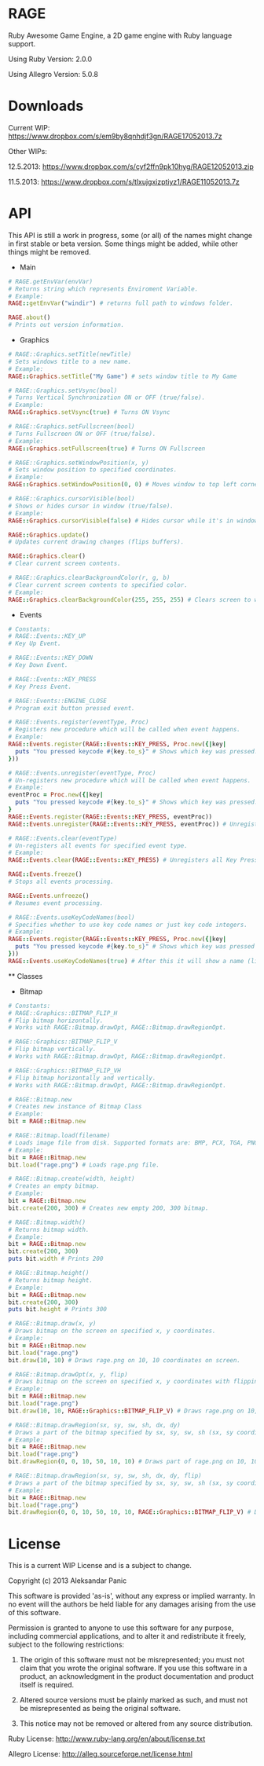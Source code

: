 RAGE
====

Ruby Awesome Game Engine, a 2D game engine with Ruby language support.

Using Ruby Version: 2.0.0

Using Allegro Version: 5.0.8

Downloads
====

Current WIP: https://www.dropbox.com/s/em9by8qnhdjf3gn/RAGE17052013.7z

Other WIPs:

12.5.2013:
https://www.dropbox.com/s/cyf2ffn9pk10hyg/RAGE12052013.zip

11.5.2013:
https://www.dropbox.com/s/tlxujgxizptiyz1/RAGE11052013.7z

API
====

This API is still a work in progress, some (or all) of the names might change in first stable or beta version. 
Some things might be added, while other things might be removed.

* Main

```ruby
# RAGE.getEnvVar(envVar)
# Returns string which represents Enviroment Variable.
# Example:
RAGE::getEnvVar("windir") # returns full path to windows folder.

RAGE.about()
# Prints out version information.
```

* Graphics

```ruby
# RAGE::Graphics.setTitle(newTitle)
# Sets windows title to a new name.
# Example:
RAGE::Graphics.setTitle("My Game") # sets window title to My Game

# RAGE::Graphics.setVsync(bool)
# Turns Vertical Synchronization ON or OFF (true/false).
# Example:
RAGE::Graphics.setVsync(true) # Turns ON Vsync

# RAGE::Graphics.setFullscreen(bool)
# Turns Fullscreen ON or OFF (true/false).
# Example:
RAGE::Graphics.setFullscreen(true) # Turns ON Fullscreen

# RAGE::Graphics.setWindowPosition(x, y)
# Sets window position to specified coordinates.
# Example:
RAGE::Graphics.setWindowPosition(0, 0) # Moves window to top left corner of the screen

# RAGE::Graphics.cursorVisible(bool)
# Shows or hides cursor in window (true/false).
# Example:
RAGE::Graphics.cursorVisible(false) # Hides cursor while it's in window.

RAGE::Graphics.update()
# Updates current drawing changes (flips buffers).

RAGE::Graphics.clear()
# Clear current screen contents.

# RAGE::Graphics.clearBackgroundColor(r, g, b)
# Clear current screen contents to specified color.
# Example:
RAGE::Graphics.clearBackgroundColor(255, 255, 255) # Clears screen to white color
```

* Events

```ruby
# Constants:
# RAGE::Events::KEY_UP
# Key Up Event.

# RAGE::Events::KEY_DOWN
# Key Down Event.

# RAGE::Events::KEY_PRESS
# Key Press Event.

# RAGE::Events::ENGINE_CLOSE
# Program exit button pressed event.

# RAGE::Events.register(eventType, Proc)
# Registers new procedure which will be called when event happens.
# Example:
RAGE::Events.register(RAGE::Events::KEY_PRESS, Proc.new({|key|
  puts "You pressed keycode #{key.to_s}" # Shows which key was pressed.
}))

# RAGE::Events.unregister(eventType, Proc)
# Un-registers new procedure which will be called when event happens.
# Example:
eventProc = Proc.new({|key|
  puts "You pressed keycode #{key.to_s}" # Shows which key was pressed.
}
RAGE::Events.register(RAGE::Events::KEY_PRESS, eventProc))
RAGE::Events.unregister(RAGE::Events::KEY_PRESS, eventProc)) # Unregisters registered eventProc

# RAGE::Events.clear(eventType)
# Un-registers all events for specified event type.
# Example:
RAGE::Events.clear(RAGE::Events::KEY_PRESS) # Unregisters all Key Press events.

RAGE::Events.freeze()
# Stops all events processing.

RAGE::Events.unfreeze()
# Resumes event processing.

# RAGE::Events.useKeyCodeNames(bool)
# Specifies whether to use key code names or just key code integers.
# Example:
RAGE::Events.register(RAGE::Events::KEY_PRESS, Proc.new({|key|
  puts "You pressed keycode #{key.to_s}" # Shows which key was pressed as a number.
}))
RAGE::Events.useKeyCodeNames(true) # After this it will show a name (like "LEFT") instead of a number of the key which was pressed.
```

** Classes

* Bitmap

```ruby
# Constants:
# RAGE::Graphics::BITMAP_FLIP_H
# Flip bitmap horizontally.
# Works with RAGE::Bitmap.drawOpt, RAGE::Bitmap.drawRegionOpt.

# RAGE::Graphics::BITMAP_FLIP_V
# Flip bitmap vertically.
# Works with RAGE::Bitmap.drawOpt, RAGE::Bitmap.drawRegionOpt.

# RAGE::Graphics::BITMAP_FLIP_VH
# Flip bitmap horizontally and vertically.
# Works with RAGE::Bitmap.drawOpt, RAGE::Bitmap.drawRegionOpt.

# RAGE::Bitmap.new
# Creates new instance of Bitmap Class
# Example:
bit = RAGE::Bitmap.new

# RAGE::Bitmap.load(filename)
# Loads image file from disk. Supported formats are: BMP, PCX, TGA, PNG, JPG
# Example:
bit = RAGE::Bitmap.new
bit.load("rage.png") # Loads rage.png file.

# RAGE::Bitmap.create(width, height)
# Creates an empty bitmap.
# Example:
bit = RAGE::Bitmap.new
bit.create(200, 300) # Creates new empty 200, 300 bitmap.

# RAGE::Bitmap.width()
# Returns bitmap width.
# Example:
bit = RAGE::Bitmap.new
bit.create(200, 300)
puts bit.width # Prints 200

# RAGE::Bitmap.height()
# Returns bitmap height.
# Example:
bit = RAGE::Bitmap.new
bit.create(200, 300)
puts bit.height # Prints 300

# RAGE::Bitmap.draw(x, y)
# Draws bitmap on the screen on specified x, y coordinates.
# Example:
bit = RAGE::Bitmap.new
bit.load("rage.png")
bit.draw(10, 10) # Draws rage.png on 10, 10 coordinates on screen.

# RAGE::Bitmap.drawOpt(x, y, flip)
# Draws bitmap on the screen on specified x, y coordinates with flipping. Refer to constants for more info.
# Example:
bit = RAGE::Bitmap.new
bit.load("rage.png")
bit.draw(10, 10, RAGE::Graphics::BITMAP_FLIP_V) # Draws rage.png on 10, 10 coordinates on screen. flipped vertically.

# RAGE::Bitmap.drawRegion(sx, sy, sw, sh, dx, dy)
# Draws a part of the bitmap specified by sx, sy, sw, sh (sx, sy coordinate and sw - width, sh - height) on destination dx, dy coordinates.
# Example:
bit = RAGE::Bitmap.new
bit.load("rage.png")
bit.drawRegion(0, 0, 10, 50, 10, 10) # Draws part of rage.png on 10, 10 coordinates on screen.

# RAGE::Bitmap.drawRegion(sx, sy, sw, sh, dx, dy, flip)
# Draws a part of the bitmap specified by sx, sy, sw, sh (sx, sy coordinate and sw - width, sh - height) on destination dx, dy coordinates, with flipping.
# Example:
bit = RAGE::Bitmap.new
bit.load("rage.png")
bit.drawRegion(0, 0, 10, 50, 10, 10, RAGE::Graphics::BITMAP_FLIP_V) # Draws part of rage.png on 10, 10 coordinates on screen, flipped vertically.

```

License
====

This is a current WIP License and is a subject to change.

Copyright (c) 2013 Aleksandar Panic

This software is provided 'as-is', without any express or implied
warranty. In no event will the authors be held liable for any damages
arising from the use of this software.

Permission is granted to anyone to use this software for any purpose,
including commercial applications, and to alter it and redistribute it
freely, subject to the following restrictions:

   1. The origin of this software must not be misrepresented; you must not
   claim that you wrote the original software. If you use this software
   in a product, an acknowledgment in the product documentation and
   product itself is required.

   2. Altered source versions must be plainly marked as such, and must not be
   misrepresented as being the original software.

   3. This notice may not be removed or altered from any source
   distribution.

Ruby License: http://www.ruby-lang.org/en/about/license.txt

Allegro License: http://alleg.sourceforge.net/license.html
